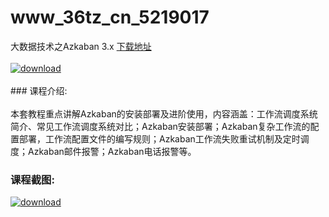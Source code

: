 # www_36tz_cn_5219017
大数据技术之Azkaban 3.x
[下载地址](http://www.36tz.cn/article/5219017 "下载地址")
<br/></br>[![download](http://36tz.cn/muke_img/2021_03_1-62-300x188.png "下载地址")](http://www.36tz.cn/article/5219017 "下载地址")
<br/></br>### 课程介绍:<br/></br>本套教程重点讲解Azkaban的安装部署及进阶使用，内容涵盖：工作流调度系统简介、常见工作流调度系统对比；Azkaban安装部署；Azkaban复杂工作流的配置部署，工作流配置文件的编写规则；Azkaban工作流失败重试机制及定时调度；Azkaban邮件报警；Azkaban电话报警等。

### 课程截图:
[![download](http://36tz.cn/muke_img/2021_03_2-60.png "下载地址")](http://www.36tz.cn/article/5219017 "下载地址")

